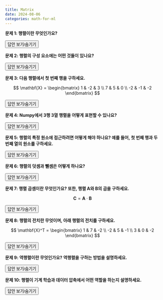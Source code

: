 ```yaml
---
title: Matrix
date: 2024-08-06
categories: math-for-ml
---
```


**문제 1: 행렬이란 무엇인가요?**

<div class="answer">
  <button class="toggle-answer">답안 보기/숨기기</button>
  <div class="answer-content" style="display: none;">
    <strong>답안:</strong>
    <p>행렬은 벡터를 원소로 가지는 2차원 배열입니다.</p>
  </div>
</div>

**문제 2: 행렬의 구성 요소에는 어떤 것들이 있나요?**

<div class="answer">
  <button class="toggle-answer">답안 보기/숨기기</button>
  <div class="answer-content" style="display: none;">
    <strong>답안:</strong>
    <p>행(row): 행렬의 가로줄<br>열(column): 행렬의 세로줄</p>
  </div>
</div>

**문제 3: 다음 행렬에서 첫 번째 행을 구하세요.**

$$
\mathbf{X} = \begin{bmatrix}
1 & -2 & 3 \\
7 & 5 & 0 \\
-2 & -1 & -2
\end{bmatrix}
$$

<div class="answer">
  <button class="toggle-answer">답안 보기/숨기기</button>
  <div class="answer-content" style="display: none;">
    <strong>답안:</strong>
    <p>첫 번째 행은 [1, -2, 3]입니다.</p>
  </div>
</div>

**문제 4: Numpy에서 3행 3열 행렬을 어떻게 표현할 수 있나요?**

<div class="answer">
  <button class="toggle-answer">답안 보기/숨기기</button>
  <div class="answer-content" style="display: none;">
    <strong>답안:</strong>
    <div class="language-python highlighter-rouge">
      <div class="highlight">
        <pre class="highlight"><code>
import torch
matrix = torch.tensor([[1, -2, 3], [7, 5, 0], [-2, -1, -2]])
</code></pre>
      </div>
    </div>
  </div>
</div>

**문제 5: 행렬의 특정 원소에 접근하려면 어떻게 해야 하나요? 예를 들어, 첫 번째 행과 두 번째 열의 원소를 구하세요.**

<div class="answer">
  <button class="toggle-answer">답안 보기/숨기기</button>
  <div class="answer-content" style="display: none;">
    <strong>답안:</strong>
    <div class="language-python highlighter-rouge">
      <div class="highlight">
        <pre class="highlight"><code>
element = matrix[0, 1]  # -2
</code></pre>
      </div>
    </div>
  </div>
</div>

**문제 6: 행렬의 덧셈과 뺄셈은 어떻게 하나요?**

<div class="answer">
  <button class="toggle-answer">답안 보기/숨기기</button>
  <div class="answer-content" style="display: none;">
    <strong>답안:</strong>
    <p>같은 크기의 행렬끼리 성분별로 덧셈과 뺄셈이 가능합니다.</p>
    <div class="language-python highlighter-rouge">
      <div class="highlight">
        <pre class="highlight"><code>
import torch

matrix_a = torch.tensor([[1, 2], [3, 4]])
matrix_b = torch.tensor([[5, 6], [7, 8]])

sum_matrix = matrix_a + matrix_b
diff_matrix = matrix_a - matrix_b
</code></pre>

</div>
</div>

  </div>
</div>

**문제 7: 행렬 곱셈이란 무엇인가요? 또한, 행렬 A와 B의 곱을 구하세요.**

$$
\mathbf{C} = \mathbf{A} \cdot \mathbf{B}
$$

<div class="answer">
  <button class="toggle-answer">답안 보기/숨기기</button>
  <div class="answer-content" style="display: none;">
    <strong>답안:</strong>
    <p>행렬 곱셈은 행벡터와 열벡터의 내적으로 계산됩니다.</p>
    <div class="language-python highlighter-rouge">
      <div class="highlight">
        <pre class="highlight"><code>
import torch

matrix_a = torch.tensor([[1, 2], [3, 4]])
matrix_b = torch.tensor([[2, 0], [1, 3]])

product_matrix = torch.matmul(matrix_a, matrix_b)
</code></pre>

</div>
</div>

  </div>
</div>

**문제 8: 행렬의 전치란 무엇이며, 아래 행렬의 전치를 구하세요.**

$$
\mathbf{X}^T = \begin{bmatrix}
1 & 7 & -2 \\
-2 & 5 & -1 \\
3 & 0 & -2
\end{bmatrix}
$$

<div class="answer">
  <button class="toggle-answer">답안 보기/숨기기</button>
  <div class="answer-content" style="display: none;">
    <strong>답안:</strong>
    <p>행렬 전치는 행과 열을 바꾸는 연산입니다.</p>
    <div class="language-python highlighter-rouge">
      <div class="highlight">
        <pre class="highlight"><code>
import torch

matrix = torch.tensor([[1, -2, 3], [7, 5, 0], [-2, -1, -2]])

# torch.t()를 사용하여 전치

transpose_matrix_t = torch.t(matrix)

# 또는 torch.transpose()를 사용하여 전치

transpose_matrix_transpose = torch.transpose(matrix, 0, 1)

</code></pre>
</div>
</div>

  </div>
</div>

**문제 9: 역행렬이란 무엇인가요? 역행렬을 구하는 방법을 설명하세요.**

<div class="answer">
  <button class="toggle-answer">답안 보기/숨기기</button>
  <div class="answer-content" style="display: none;">
    <strong>답안:</strong>
    <p>역행렬은 행렬 곱을 이용해 원래의 행렬을 되돌리는 연산입니다.</p>
    <div class="language-python highlighter-rouge">
      <div class="highlight">
        <pre class="highlight"><code>
import torch

matrix = torch.tensor([[1, -2, 3], [7, 5, 0], [-2, -1, -2]], dtype=torch.float32)
inverse_matrix = torch.inverse(matrix)
</code></pre>
</div>
</div>

  </div>
</div>

**문제 10: 행렬이 기계 학습과 데이터 압축에서 어떤 역할을 하는지 설명하세요.**

<div class="answer">
  <button class="toggle-answer">답안 보기/숨기기</button>
  <div class="answer-content" style="display: none;">
    <strong>답안:</strong>
    <p>행렬은 기계 학습과 데이터 압축에서 중요한 역할을 하며, 여러 벡터를 모아 하나의 행렬로 만들고, 이 행렬을 통해 데이터의 패턴을 추출하거나 압축할 수 있습니다.</p>
  </div>
</div>

